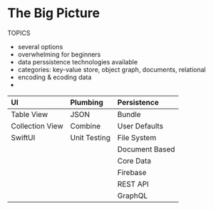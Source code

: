# The Big Picture

TOPICS

* several options
* overwhelming for beginners
* data perssistence technologies available
* categories: key-value store, object graph, documents, relational
* encoding & ecoding data
* 
| UI | Plumbing | Persistence |
| :--- | :--- | :--- |
| Table View | JSON  | Bundle |
| Collection View | Combine | User Defaults |
| SwiftUI | Unit Testing | File System |
|  |  | Document Based |
|  |  | Core Data |
|  |  | Firebase |
|  |  | REST API |
|  |  | GraphQL |


